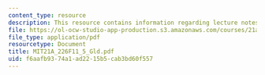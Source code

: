 ```yaml
---
content_type: resource
description: This resource contains information regarding lecture notes.
file: https://ol-ocw-studio-app-production.s3.amazonaws.com/courses/21a-226-ethnic-and-national-identity-fall-2011/f6aafb9374a1ad2215b5cab3bd60f557_MIT21A_226F11_5_Gld.pdf
file_type: application/pdf
resourcetype: Document
title: MIT21A_226F11_5_Gld.pdf
uid: f6aafb93-74a1-ad22-15b5-cab3bd60f557
---
```

